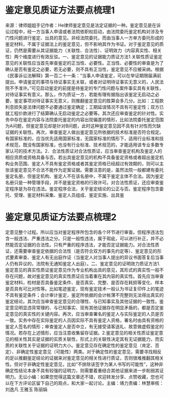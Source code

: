 # 鉴定意见质证方法要点梳理1

来源：律师姐姐手记作者：He律师鉴定意见是法定证据的一种。鉴定意见是在诉讼过程中，经一方当事人申请或者法院依职权启动，由法院委托鉴定机构对涉及专门性问题进行鉴定、出具的意见。非经法院委托，而由当事人一方单方委托形成的鉴定材料，不属于证据法上的鉴定意见，但不影响其作为书证。对于鉴定意见的质证，仍然是需要从其证据能力（关联性、合法性）、证明效力（内容真实性、相关性）两个维度进行有效反驳。一、鉴定意见的证据能力质证方法1.关联性质证鉴定意见的关联性应当首先审查鉴定的正当性、必要性。正当性、必要性的审查是为了确认是否有鉴定之必要，若无必要，则不具有正当性，鉴定意见不应被采纳。根据《民事诉讼法解释》第一百二十一条：“当事人申请鉴定，可以在举证期限届满前提出。申请鉴定的事项与待证事实无关联，或者对证明待证事实无意义的，人民法院不予准许。”可见启动鉴定的前提是待鉴定的专门性问题与案件事实具有关联性，对待证事实有意义。那么，作为质证一方，若能有理有据指出该鉴定无启动之必要，鉴定事项对待证事实无意义，则推翻鉴定意见的胜算会多几分。比如：工程款利息损失是法律问题不必要通过鉴定确定；工期延误情况不具有可鉴定性；双方已就工程价款进行了结算确认无启动鉴定之必要等。其次还应审查鉴定的针对性。实务中存在鉴定内容与法院委托鉴定的内容出现偏差的情形，比如法院委托鉴定范围为A问题，但鉴定意见却是针对B问题，此时这种鉴定意见因不具有针对性而欠缺证据的关联性。再次，审查鉴定人做出鉴定意见所依据的技术标准是否符合规定。有国家标准的，应当优先适用国家标准，无国家标准的情形下，适用行业标准和技术规范，既没有国家标准，也没有行业标准、技术规范的，才能适用该专业多数专家认可的技术方法。2．合法性质证对合法性质证，应当审查鉴定机构及鉴定人的相应资质或资格具备与否。若出具鉴定意见的机构不具备鉴定资格或者超出鉴定机构业务范围、鉴定人不具有鉴定资格或者其鉴定资格已经超过有效期的，则可以主张该鉴定意见不合法不能作为定案证据。需要注意的是，虽然法院一般都建有委托鉴定名册，但鉴定机构、鉴定人不在该名册中，不属于鉴定主体不合法。因为鉴定名册只是一种管理手段，并不是鉴定资格的行政许可。对合法性质证，还应审查鉴定程序是为存在违法。鉴定程序合法，关乎鉴定结论的公正与否。鉴定程序包含委托、受理、鉴定材料采集、鉴定人员组成、鉴定实施、出具鉴

# 鉴定意见质证方法要点梳理2

定意见整个过程。所以应当对鉴定程序所包含的各个环节进行审查。但程序违法包含一般违法、严重违法之分。只是一般性违法，属于瑕疵，可以进行补正，并不必然能否定证据的合法性。只有严重的程序违法，才能否定证据能力。对合法性质证，还需要审查鉴定依据的合法性（是否符合双方的事先约定等）、鉴定意见的形式要素审查、鉴定人有无出庭作证（当鉴定人对当事人提出的异议书面答复后当事人仍有异议的，法院有无通知鉴定人出庭）。二、鉴定意见的证明效力质证方法1.鉴定意见的真实性质证鉴定意见作为专业机构出具的意见，其形式的真实性一般不存在问题，故对鉴定意见的真实性质证应当着重在其内容的真实性。首先应当审查鉴定材料，检材是否具备鉴定条件、是否真实、完整、是否存在耗损等变化、样本是否具有可比对性等。比如笔迹鉴定，现有鉴定技术一般认为书证复印件上的笔迹不具有鉴定条件；会计审计鉴定，鉴定所依据的会计帐薄不完整则无法得出真实的鉴定结论。其次应当审查鉴定意见的合理性、与已知事实及其他证据的一致性。鉴定意见明显违背常理的、与已知事实、现有其他证据存在明显矛盾的，都是否定鉴定意见的真实性的关键内容。再次，应当审查署名的鉴定人与实际鉴定的人员是否一致。实务中存在实际鉴定的人员因实际不具有鉴定人资格，署名时由具有资格的鉴定人签名的情形；审查鉴定人是否中立，有无接受请客送礼、故意做虚假鉴定的情况。若存在上述情形，应当注意收集留存证据。2.鉴定意见的相关性质证鉴定意见的相关性其实是证据的实质关联性，形式上的关联性决定其有无证据能力，而实质的关联性关乎证据的证明力大小。鉴定意见存在确定性的鉴定意见（肯定、否定）、非确定性鉴定意见（可能性）两类。对于确定性的鉴定意见，需要寻找相反的足以推翻鉴定结论的证据来对鉴定意见的相关性进行质证，否则很难推翻其相关性。但对于非确定性鉴定意见，比如“不排除该签字为某人书写的可能性”，这种非确定性结论本身不具有较强的证明力，则需要着重结合其他证据来进一步削弱其证明力。无讼小编：如果您觉得这篇文章还不错，欢迎转发分享、点赞收藏，您也可以在下方评论区留下自己的观点，和大家一起讨论。主编：靖力责编：林慧审核：刘逸凡 王雅玉 陈丽娟 

